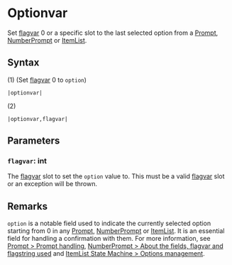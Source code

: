 # Optionvar

Set [flagvar](../../../Flags%20arrays/flagvar.md) 0 or a specific slot to the last selected option from a [Prompt](Prompt.md), [NumberPrompt](NumberPrompt.md) or [ItemList](../../../ItemList/ItemList.md).

## Syntax

(1) (Set [flagvar](../../../Flags%20arrays/flagvar.md) 0 to `option`)

````
|optionvar|
````

(2)

````
|optionvar,flagvar|
````

## Parameters

### `flagvar`: int

The [flagvar](../../../Flags%20arrays/flagvar.md) slot to set the `option` value to. This must be a valid [flagvar](../../../Flags%20arrays/flagvar.md) slot or an exception will be thrown.

## Remarks

`option` is a notable field used to indicate the currently selected option starting from 0 in any [Prompt](Prompt.md), [NumberPrompt](NumberPrompt.md) or [ItemList](../../../ItemList/ItemList.md). It is an essential field for handling a confirmation with them. For more information, see [Prompt > Prompt handling](Prompt.md#prompt-handling), [NumberPrompt > About the fields, flagvar and flagstring used](NumberPrompt.md#about-the-fields-flagvar-and-flagstring-used) and [ItemList State Machine > Options management](../../../ItemList/ItemList%20State%20Machine.md#options-management).

